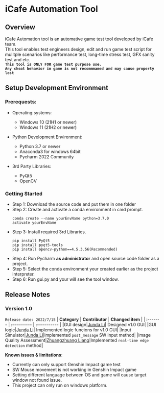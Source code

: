 # iCafe Automation Tool
## Overview
iCafe Automation tool is an automative game test tool developed by iCafe team.   
This tool enables test engineers design, edit and run game test script for mulitple scenarios like performance test, long-time stress test, GFX sanity test and etc.   
**`This tool is ONLY FOR game test purpose use.`**  
**`Any cheat behavior in game is not recommmaned and may cause property lost`**

## Setup Development Environment
### Prerequests:
* Operating systems:  
    * Windows 10 (21H1 or newer)  
    * Windows 11 (21H2 or newer) 

* Python Development Environment:  
    * Python 3.7 or newer
    * Anaconda3 for windows 64bit
    * Pycharm 2022 Community

* 3rd Party Libraries:  
    * PyQt5  
    * OpenCV  
### Getting Started
* Step 1: Download the source code and put them in one folder
* Step 2: Create and activate a conda environment in cmd prompt.
    ```
    conda create --name yourEnvName python=3.7.0
    activate yourEnvName 
    ```
* Step 3: Install required 3rd Libraries.
    ```
    pip install PyQt5  
    pip install pyqt5-tools
    pip install opencv-python==4.5.3.56(Recommended) 
    ```   
* Step 4: Run Pycharm **as administrator** and open source code folder as a project.
* Step 5: Select the conda environment your created earlier as the project interpreter.
* Step 6: Run gui.py and your will see the tool window.

## Release Notes
### Version 1.0
`Release date: 2022/7/15`
| **Category** | **Contributor** | **Changed item** |
| :------- | :---------- | :----------- |
|GUI design|[Junda Li](https://github.com/JundaLi07)| Designed v1.0 GUI|
|GUI logic|[Junda Li](https://github.com/JundaLi07)| Implemented logic funcions for v1.0 GUI|
|Input Simulator|[Junda Li](https://github.com/JundaLi07)|Implemented `post_message` SW input method|
|Image Quality Assessment|[Zhuangzhuang Liang](https://github.com/liangzhuangzhuang)|Implemented `real-time edge detection` method|  

**Known issues & limitations:**
* Currently can only support Genshin Impact game test
* SW Mouse movement is not working in Genshin Impact game
* Setting different language between OS and game will cause target window not found issue.
* This project can only run on windows platform.







